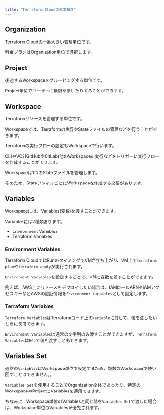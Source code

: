 ```yaml
---
title: "Terraform Cloudの基本概念"
---
```


<!-- TODO: 図があるといいかも -->
<!-- TODO: Policyとかもいる？Policyの章で説明したほうが分かりやすい？ -->

## Organization

Terraform Cloudの一番大きい管理単位です。

料金プランはOrganization単位で選択します。

## Project

後述するWorkspaceをグルーピングする単位です。

Project単位でユーザーに権限を渡したりすることができます。

## Workspace

Terraformリソースを管理する単位です。

Workspaceでは、Terraformの実行やStateファイルの管理などを行うことができます。

Terraformの実行フローの設定もWorkspaceで行います。

CLIやVCS(GitHubやGitLab)他のWorkspaceの実行などをトリガーに実行フローを作成することができます。

Workspaceは1つのStateファイルを管理します。

そのため、StateファイルごとにWorkspaceを作成する必要があります。

## Variables

Workspaceには、Variables(変数)を渡すことができます。

Variablesには2種類あります。

- Environment Variables
- Terraform Variables

### Environment Variables

Terraform CloudではRunのタイミングでVMが立ち上がり、VM上で`terraform plan`や`terraform apply`が実行されます。

`Environment Variables`を設定することで、VMに変数を渡すことができます。

例えば、AWS上にリソースをデプロイしたい場合は、IAMロールARNやIAMアクセスキーなどAWSの認証情報を`Environment Variables`として設定します。

### Terraform Variables

`Terraform Variables`はTerraformコード上の`variable`に対して、値を渡したいときに使用できます。

`Environment Variables`は通常の文字列のみ渡すことができますが、`Terraform Variables`は`HCL`で値を渡すこともできます。

## Variables Set

通常の`Variables`はWorkspace単位で設定するため、複数のWorkspaceで使い回すことはできません。。

`Variables Set`を使用することでOrganization全体であったり、特定のWorkspaceやProjectにVariablesを適用できます。

ちなみに、Workspace単位のVariablesと同じ値を`Variables Set`で渡した場合は、Workspace単位のVariablesが優先されます。
